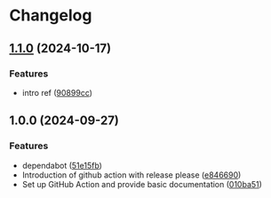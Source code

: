 # Changelog

## [1.1.0](https://github.com/devredops/cicd-release-action/compare/v1.0.0...v1.1.0) (2024-10-17)


### Features

* intro ref ([90899cc](https://github.com/devredops/cicd-release-action/commit/90899cc8017adb76988eef4542f8c246e359ca06))

## 1.0.0 (2024-09-27)


### Features

* dependabot ([51e15fb](https://github.com/devredops/cicd-release-action/commit/51e15fba7e47b95d101a0df4f3d502a783c9df26))
* Introduction of github action with release please ([e846690](https://github.com/devredops/cicd-release-action/commit/e84669007a41945be9f0d800966e2ea4c37a8e34))
* Set up GitHub Action and provide basic documentation ([010ba51](https://github.com/devredops/cicd-release-action/commit/010ba51c49f756030077cec158e35da9a1d57051))
